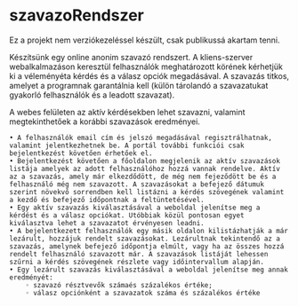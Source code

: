 # szavazoRendszer

Ez a projekt nem verziókezeléssel készült, csak publikussá akartam tenni.

Készítsünk egy online anonim szavazó rendszert. 
A kliens-szerver webalkalmazáson keresztül felhasználók meghatározott körének kérhetjük ki a véleményéta kérdés és a válasz opciók megadásával. 
A szavazás titkos, amelyet a programnak garantálnia kell (külön tárolandó a szavazatukat gyakorló felhasználók és a leadott szavazat).

A webes felületen az aktív kérdésekben lehet szavazni, valamint megtekinthetőek a korábbi szavazások eredményei.

    • A felhasználók email cím és jelszó megadásával regisztrálhatnak, valamint jelentkezhetnek be. A portál további funkciói csak bejelentkezést követően érhetőek el.
    • Bejelentkezést követően a főoldalon megjelenik az aktív szavazások listája amelyek az adott felhasználóhoz hozzá vannak rendelve. Aktív az a szavazás, amely már elkezdődött, de még nem fejeződött be és a felhasználó még nem szavazott. A szavazásokat a befejező dátumuk szerint növekvő sorrendben kell listázni a kérdés szövegének valamint a kezdő és befejező időpontnak a feltüntetésével.
    • Egy aktív szavazás kiválasztásával a weboldal jelenítse meg a kérdést és a válasz opciókat. Utóbbiak közül pontosan egyet kiválasztva lehet a szavazatot érvényesen leadni.
    • A bejelentkezett felhasználók egy másik oldalon kilistázhatják a már lezárult, hozzájuk rendelt szavazásokat. Lezárultnak tekintendő az a szavazás, amelynek befejező időpontja elmúlt, vagy ha az összes hozzá rendelt felhasználó szavazott már. A szavazások listáját lehessen szűrni a kérdés szövegének részlete vagy időintervallum alapján.
    • Egy lezárult szavazás kiválasztásával a weboldal jelenítse meg annak eredményét:
        ◦ szavazó résztvevők számaés százalékos értéke;
        ◦ válasz opciónként a szavazatok száma és százalékos értéke 
